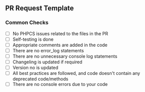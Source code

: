 ## PR Request Template

### Common Checks
* [ ] No PHPCS issues related to the files in the PR
* [ ] Self-testing is done
* [ ] Appropriate comments are added in the code
* [ ] There are no error_log statements 
* [ ] There are no unnecessary console log statements
* [ ] Changeling is updated if required
* [ ] Version no is updated
* [ ] All best practices are followed, and code doesn't contain any deprecated code/methods
* [ ] There are no console errors due to your code